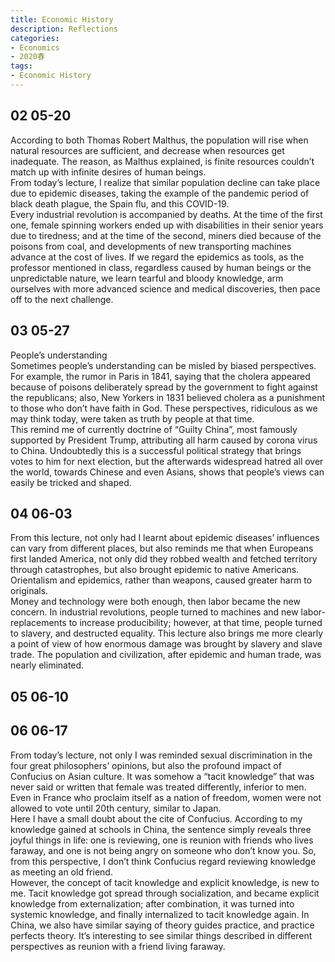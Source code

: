 ```yaml
---
title: Economic History
description: Reflections
categories: 
- Economics
- 2020春
tags:
- Economic History
---
```

## 02 05-20
According to both Thomas Robert Malthus, the population will rise when natural resources are sufficient, and decrease when resources get inadequate. The reason, as Malthus explained, is finite resources couldn’t match up with infinite desires of human beings.  
From today’s lecture, I realize that similar population decline can take place due to epidemic diseases, taking the example of the pandemic period of black death plague, the Spain flu, and this COVID-19.  
Every industrial revolution is accompanied by deaths. At the time of the first one, female spinning workers ended up with disabilities in their senior years due to tiredness; and at the time of the second, miners died because of the poisons from coal, and developments of new transporting machines advance at the cost of lives. If we regard the epidemics as tools, as the professor mentioned in class, regardless caused by human beings or the unpredictable nature, we learn tearful and bloody knowledge, arm ourselves with more advanced science and medical discoveries, then pace off to the next challenge.  

## 03 05-27
People’s understanding  
Sometimes people’s understanding can be misled by biased perspectives. For example, the rumor in Paris in 1841, saying that the cholera appeared because of poisons deliberately spread by the government to fight against the republicans; also, New Yorkers in 1831 believed cholera as a punishment to those who don’t have faith in God. These perspectives, ridiculous as we may think today, were taken as truth by people at that time.  
This remind me of currently doctrine of “Guilty China”, most famously supported by President Trump, attributing all harm caused by corona virus to China. Undoubtedly this is a successful political strategy that brings votes to him for next election, but the afterwards widespread hatred all over the world, towards Chinese and even Asians, shows that people’s views can easily be tricked and shaped.  


## 04 06-03
From this lecture, not only had I learnt about epidemic diseases’ influences can vary from different places, but also reminds me that when Europeans first landed America, not only did they robbed wealth and fetched territory through catastrophes, but also brought epidemic to native Americans. Orientalism and epidemics, rather than weapons, caused greater harm to originals.  
Money and technology were both enough, then labor became the new concern. In industrial revolutions, people turned to machines and new labor-replacements to increase producibility; however, at that time, people turned to slavery, and destructed equality. This lecture also brings me more clearly a point of view of how enormous damage was brought by slavery and slave trade. The population and civilization, after epidemic and human trade, was nearly eliminated.  

## 05 06-10

## 06 06-17
From today’s lecture, not only I was reminded sexual discrimination in the four great philosophers’ opinions, but also the profound impact of Confucius on Asian culture. It was somehow a “tacit knowledge” that was never said or written that female was treated differently, inferior to men. Even in France who proclaim itself as a nation of freedom, women were not allowed to vote until 20th century, similar to Japan.  
Here I have a small doubt about the cite of Confucius. According to my knowledge gained at schools in China, the sentence simply reveals three joyful things in life: one is reviewing, one is reunion with friends who lives faraway, and one is not being angry on someone who don’t know you. So, from this perspective, I don’t think Confucius regard reviewing knowledge as meeting an old friend.  
However, the concept of tacit knowledge and explicit knowledge, is new to me. Tacit knowledge got spread through socialization, and became explicit knowledge from externalization; after combination, it was turned into systemic knowledge, and finally internalized to tacit knowledge again. In China, we also have similar saying of theory guides practice, and practice perfects theory. It’s interesting to see similar things described in different perspectives as reunion with a friend living faraway.  


